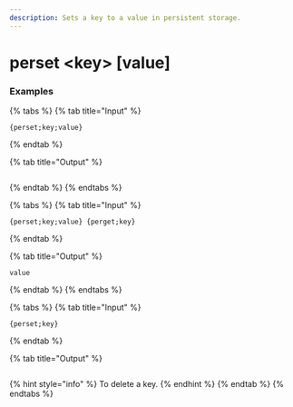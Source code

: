 ```yaml
---
description: Sets a key to a value in persistent storage.
---
```


# perset <key\> [value]

### Examples

{% tabs %}
{% tab title="Input" %}

```text
{perset;key;value}
```

{% endtab %}

{% tab title="Output" %}

```text

```

{% endtab %}
{% endtabs %}

{% tabs %}
{% tab title="Input" %}

```text
{perset;key;value} {perget;key}
```

{% endtab %}

{% tab title="Output" %}

```text
value
```

{% endtab %}
{% endtabs %}

{% tabs %}
{% tab title="Input" %}

```text
{perset;key}
```

{% endtab %}

{% tab title="Output" %}

```text

```

{% hint style="info" %}
To delete a key.
{% endhint %}
{% endtab %}
{% endtabs %}
